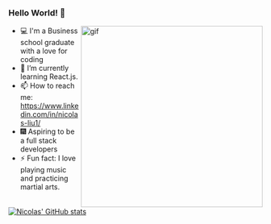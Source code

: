### Hello World! 👋
<img align="right" alt ="gif" src= "https://miro.medium.com/max/1400/1*9m-WDdL_ji01bGbjEnutEw.gif" width="360"/>

- 💻 I'm a Business school graduate with a love for coding
- 🌱 I’m currently learning React.js.
- 📫 How to reach me: https://www.linkedin.com/in/nicolas-liu1/
- 🎆 Aspiring to be a full stack developers  
- ⚡ Fun fact: I love playing music and practicing martial arts.

[![Nicolas' GitHub stats](https://github-readme-stats.vercel.app/api?username=Nicolasliu2)](https://github.com/Nicolasliu2/github-readme-stats)
